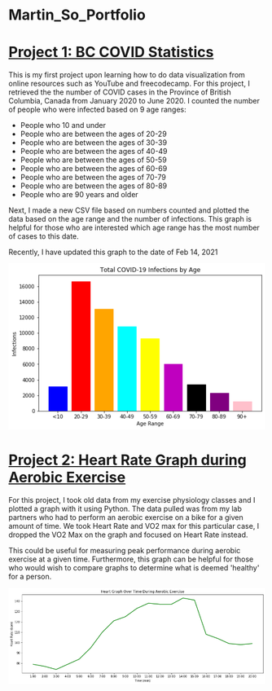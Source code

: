 # Martin_So_Portfolio

# [Project 1: BC COVID Statistics](https://github.com/MartinYTSo/Beginner_BC_COVID_Project) 

This is my first project upon learning how to do data visualization from online resources such as YouTube and freecodecamp. For this project, I retrieved the the number of COVID cases in the Province of British Columbia, Canada from January 2020 to June 2020. I counted the number of people who were infected based on 9 age ranges:

* People who 10 and under
* People who are between the ages of 20-29
* People who are between the ages of 30-39
* People who are between the ages of 40-49
* People who are between the ages of 50-59
* People who are between the ages of 60-69
* People who are between the ages of 70-79
* People who are between the ages of 80-89
* People who are 90 years and older

Next, I made a new CSV file based on numbers counted and plotted the data based on the age range and the number of infections. This graph is helpful for those who are interested which age range has the most number of cases to this date.

Recently, I have updated this graph to the date of Feb 14, 2021


![](/images/Graph.png)



# [Project 2: Heart Rate Graph during Aerobic Exercise](https://github.com/MartinYTSo/Heart_Rate)

For this project, I took old data from my exercise physiology classes and I plotted a graph with it using Python. The data pulled was from my lab partners who had to perform an aerobic exercise on a bike for a given amount of time. We took Heart Rate and VO2 max for this particular case, I dropped the VO2 Max on the graph and focused on Heart Rate instead.

This could be useful for measuring peak performance during aerobic exercise at a given time. Furthermore, this graph can be helpful for those who would wish to compare graphs to determine what is deemed 'healthy' for a person.

![](/images/HeartRate.png)
